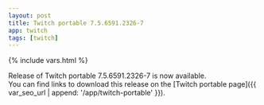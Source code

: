 ```yaml
---
layout: post
title: Twitch portable 7.5.6591.2326-7
app: twitch
tags: [twitch]
---
```

{% include vars.html %}

Release of Twitch portable 7.5.6591.2326-7 is now available.<br />
You can find links to download this release on the [Twitch portable page]({{ var_seo_url | append: '/app/twitch-portable' }}).